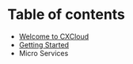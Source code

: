 # Table of contents

* [Welcome to CXCloud](README.md)
* [Getting Started](getting-started.md)
* Micro Services

